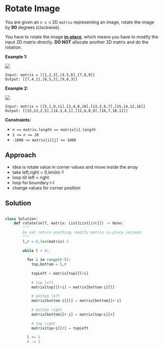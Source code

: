 # Rotate Image

You are given an `n x n` 2D `matrix` representing an image, rotate the image by **90** degrees (clockwise).

You have to rotate the image [**in-place**](https://en.wikipedia.org/wiki/In-place_algorithm), which means you have to modify the input 2D matrix directly. **DO NOT** allocate another 2D matrix and do the rotation.

 

**Example 1:**

![](https://assets.leetcode.com/uploads/2020/08/28/mat1.jpg)

```
Input: matrix = [[1,2,3],[4,5,6],[7,8,9]]
Output: [[7,4,1],[8,5,2],[9,6,3]]
```

**Example 2:**

![](https://assets.leetcode.com/uploads/2020/08/28/mat2.jpg)

```
Input: matrix = [[5,1,9,11],[2,4,8,10],[13,3,6,7],[15,14,12,16]]
Output: [[15,13,2,5],[14,3,4,1],[12,6,8,9],[16,7,10,11]]
```

 

**Constraints:**

- `n == matrix.length == matrix[i].length`
- `1 <= n <= 20`
- `-1000 <= matrix[i][j] <= 1000`


## Approach
* Idea is rotate value in corner values and move inside the array
* take left,right = 0,len(n)-1
* loop till left < right
* loop for boundary r-l 
* change values for corner position


## Solution

```python

class Solution:
    def rotate(self, matrix: List[List[int]]) -> None:
        """
        Do not return anything, modify matrix in-place instead.
        """
        l,r = 0,len(matrix)-1
        
        while l < r:
          
          for i in range(r-l):
            top,bottom = l,r
            
            topLeft = matrix[top][l+i]
            
            # top left
            matrix[top][l+i] = matrix[bottom-i][l]
            
            # bottom left
            matrix[bottom-i][l] = matrix[bottom][r-i]
            
            # bottom right
            matrix[bottom][r-i] = matrix[top+i][r]
            
            # top right
            matrix[top+i][r] = topLeft
            
          l += 1
          r -= 1
            

```